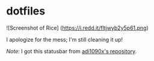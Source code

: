 # dotfiles

![Screenshot of Rice]
(https://i.redd.it/fltjwyb2y5p61.png)

I apologize for the mess; I'm still cleaning it up!

*Note:* I got this statusbar from [adi1090x's repository](https://github.com/adi1090x/polybar-themes). 
